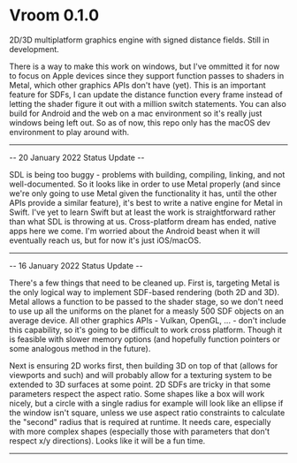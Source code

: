 # Vroom 0.1.0

2D/3D multiplatform graphics engine with signed distance fields. Still in development. 

There is a way to make this work on windows, but I've ommitted it for now to focus on Apple devices since they support function passes to shaders in Metal, which other graphics APIs don't have (yet). This is an important feature for SDFs, I can update the distance function every frame instead of letting the shader figure it out with a million switch statements. You can also build for Android and the web on a mac environment so it's really just windows being left out. So as of now, this repo only has the macOS dev environment to play around with.
_________

-- 20 January 2022 Status Update --

SDL is being too buggy - problems with building, compiling, linking, and not well-documented. So it looks like in order to use Metal properly (and since we're only going to use Metal given the functionality it has, until the other APIs provide a similar feature), it's best to write a native engine for Metal in Swift. I've yet to learn Swift but at least the work is straightforward rather than what SDL is throwing at us. Cross-platform dream has ended, native apps here we come. I'm worried about the Android beast when it will eventually reach us, but for now it's just iOS/macOS.

_________

-- 16 January 2022 Status Update --

There's a few things that need to be cleaned up. First is, targeting Metal is the only logical way to implement SDF-based rendering (both 2D and 3D). Metal allows a function to be passed to the shader stage, so we don't need to use up all the uniforms on the planet for a measly 500 SDF objects on an average device. All other graphics APIs - Vulkan, OpenGL, ... - don't include this capability, so it's going to be difficult to work cross platform. Though it is feasible with slower memory options (and hopefully function pointers or some analogous method in the future).

Next is ensuring 2D works first, then building 3D on top of that (allows for viewports and such) and will probably allow for a texturing system to be extended to 3D surfaces at some point. 2D SDFs are tricky in that some parameters respect the aspect ratio. Some shapes like a box will work nicely, but a circle with a single radius for example will look like an ellipse if the window isn't square, unless we use aspect ratio constraints to calculate the "second" radius that is required at runtime. It needs care, especially with more complex shapes (especially those with parameters that don't respect x/y directions). Looks like it will be a fun time.
________
